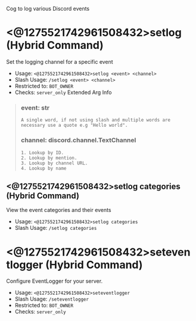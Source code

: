 Cog to log various Discord events

# <@1275521742961508432>setlog (Hybrid Command)
Set the logging channel for a specific event<br/>
 - Usage: `<@1275521742961508432>setlog <event> <channel>`
 - Slash Usage: `/setlog <event> <channel>`
 - Restricted to: `BOT_OWNER`
 - Checks: `server_only`
Extended Arg Info
> ### event: str
> ```
> A single word, if not using slash and multiple words are necessary use a quote e.g "Hello world".
> ```
> ### channel: discord.channel.TextChannel
> 
> 
>     1. Lookup by ID.
>     2. Lookup by mention.
>     3. Lookup by channel URL.
>     4. Lookup by name
> 
>     
## <@1275521742961508432>setlog categories (Hybrid Command)
View the event categories and their events<br/>
 - Usage: `<@1275521742961508432>setlog categories`
 - Slash Usage: `/setlog categories`
# <@1275521742961508432>seteventlogger (Hybrid Command)
Configure EventLogger for your server.<br/>
 - Usage: `<@1275521742961508432>seteventlogger`
 - Slash Usage: `/seteventlogger`
 - Restricted to: `BOT_OWNER`
 - Checks: `server_only`
